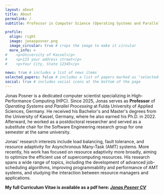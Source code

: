 ```yaml
---
layout: about
title: About
permalink: /
subtitle: Professor in Computer Science (Operating Systems and Parallel Processing) at the <a href='https://www.hs-fulda.de/en/applied-computer-science'>Fulda University of Applied Sciences, Germany</a>.

profile:
  align: right
  image: jonasposner.png
  image_circular: true # crops the image to make it circular
  more_info: >
#    <p>University of Kassel</p>
#    <p>123 your address street</p>
#    <p>Your City, State 12345</p>

news: true # includes a list of news items
selected_papers: false # includes a list of papers marked as "selected={true}"
social: true # includes social icons at the bottom of the page
---
```


Jonas Posner is a dedicated computer scientist specializing in High-Performance Computing (HPC).
Since 2025, Jonas serves as **Professor** of _Operating Systems and Parallel Processing_ at Fulda University of Applied Sciences, Germany.
He received his Bachelor's and Master's degrees from the University of Kassel, Germany, where he also earned his Ph.D. in 2022.
Afterward, he worked as a postdoctoral researcher and served as a substitute chair for the Software Engineering research group for one semester at the same university.

Jonas' research interests include load balancing, fault tolerance, and resource adaptivity for Asynchronous Many-Task (AMT) systems.
More recently, his work has focused on resource adaptivity more broadly, aiming to optimize the efficient use of supercomputing resources.
His research spans a wide range of topics, including the development of advanced job-scheduling algorithms, improving programmability and performance of AMT systems, and studying the interaction between resource managers and applications.

**My full Curriculum Vitae is available as a pdf here: _[Jonas Posner CV](https://posnerj.github.io/assets/pdf/jonasposner.pdf)_**
